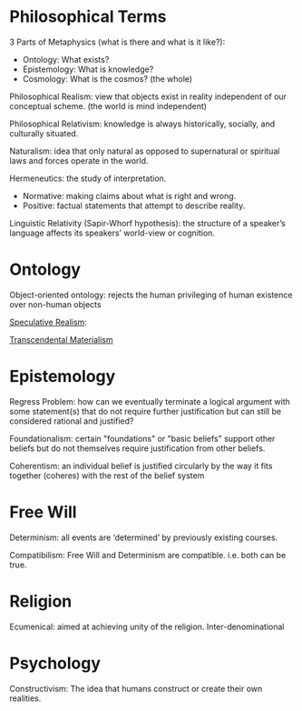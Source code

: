 # Philosophical Terms

3 Parts of Metaphysics (what is there and what is it like?):
* Ontology: What exists?
* Epistemology: What is knowledge?
* Cosmology: What is the cosmos? (the whole)

Philosophical Realism: view that objects exist in reality independent of our conceptual scheme. (the world is mind independent)

Philosophical Relativism: knowledge is always historically, socially, and culturally situated.

Naturalism: idea that only natural as opposed to supernatural or spiritual laws and forces operate in the world.

Hermeneutics: the study of interpretation.

* Normative: making claims about what is right and wrong. 
* Positive: factual statements that attempt to describe reality. 

Linguistic Relativity (Sapir-Whorf hypothesis): the structure of a speaker’s language affects its speakers’ world-view or cognition.

# Ontology

Object-oriented ontology: rejects the human privileging of human existence over non-human objects

[Speculative Realism][1]: 

[Transcendental Materialism][2]

# Epistemology
Regress Problem: how can we eventually terminate a logical argument with some statement(s) that do not require further justification but can still be considered rational and justified?

Foundationalism: certain "foundations" or "basic beliefs" support other beliefs but do not themselves require justification from other beliefs.

Coherentism: an individual belief is justified circularly by the way it fits together (coheres) with the rest of the belief system

# Free Will
Determinism: all events are ‘determined’ by previously existing courses.

Compatibilism: Free Will and Determinism are compatible. i.e. both can be true. 

# Religion
Ecumenical: aimed at achieving unity of the religion. Inter-denominational

# Psychology
Constructivism: The idea that humans construct or create their own realities. 

[1]:	https://www.wikiwand.com/en/Speculative_Realism
[2]:	https://www.wikiwand.com/en/Iain_Hamilton_Grant
